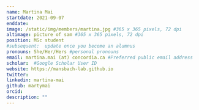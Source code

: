 ```yaml
---
name: Martina Mai
startdate: 2021-09-07
enddate: 
image: /static/img/members/martina.jpg #365 x 365 pixels, 72 dpi
altimage: picture of sam #365 x 365 pixels, 72 dpi
position: MSc student
#subsequent:  update once you become an alumnus
pronouns: She/Her/Hers #personal pronouns
email: martina.mai (at) concordia.ca #Preferred public email address
scholar:  #Google Scholar User ID
website: https://mansbach-lab.github.io
twitter: 
linkedin: martina-mai
github: martymai
orcid: 
description: ""
---
```

